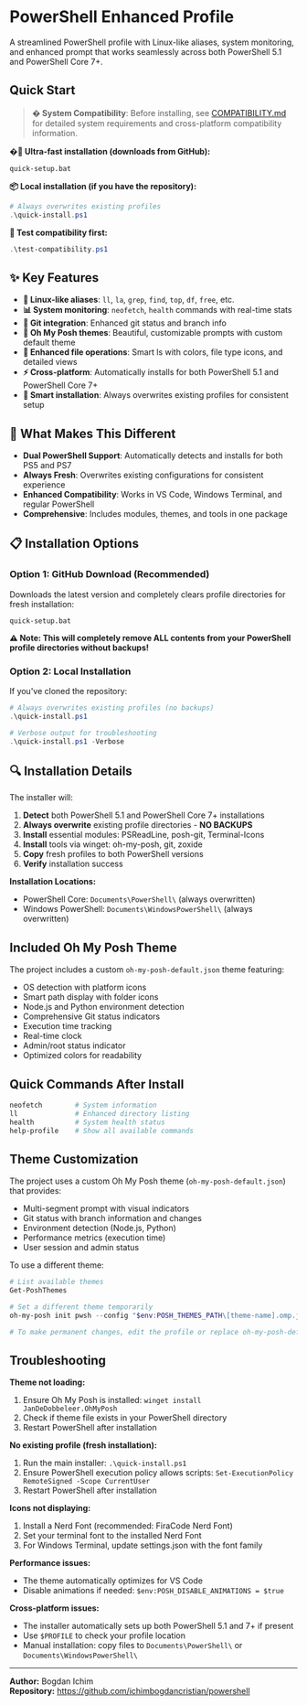# PowerShell Enhanced Profile

A streamlined PowerShell profile with Linux-like aliases, system monitoring, and enhanced prompt that works seamlessly across both PowerShell 5.1 and PowerShell Core 7+.

## Quick Start

> **� System Compatibility**: Before installing, see [COMPATIBILITY.md](./COMPATIBILITY.md) for detailed system requirements and cross-platform compatibility information.

**�🚀 Ultra-fast installation (downloads from GitHub):**
```batch
quick-setup.bat
```

**📦 Local installation (if you have the repository):**
```powershell
# Always overwrites existing profiles
.\quick-install.ps1
```

**🧪 Test compatibility first:**
```powershell
.\test-compatibility.ps1
```

## ✨ Key Features

- **🐧 Linux-like aliases**: `ll`, `la`, `grep`, `find`, `top`, `df`, `free`, etc.
- **📊 System monitoring**: `neofetch`, `health` commands with real-time stats
- **🔧 Git integration**: Enhanced git status and branch info
- **🎨 Oh My Posh themes**: Beautiful, customizable prompts with custom default theme
- **📁 Enhanced file operations**: Smart ls with colors, file type icons, and detailed views
- **⚡ Cross-platform**: Automatically installs for both PowerShell 5.1 and PowerShell Core 7+
- **🔄 Smart installation**: Always overwrites existing profiles for consistent setup

## 🎯 What Makes This Different

- **Dual PowerShell Support**: Automatically detects and installs for both PS5 and PS7
- **Always Fresh**: Overwrites existing configurations for consistent experience
- **Enhanced Compatibility**: Works in VS Code, Windows Terminal, and regular PowerShell
- **Comprehensive**: Includes modules, themes, and tools in one package

## 📋 Installation Options

### Option 1: GitHub Download (Recommended)
Downloads the latest version and completely clears profile directories for fresh installation:
```batch
quick-setup.bat
```
**⚠️ Note: This will completely remove ALL contents from your PowerShell profile directories without backups!**

### Option 2: Local Installation
If you've cloned the repository:
```powershell
# Always overwrites existing profiles (no backups)
.\quick-install.ps1

# Verbose output for troubleshooting
.\quick-install.ps1 -Verbose
```

## 🔍 Installation Details

The installer will:
1. **Detect** both PowerShell 5.1 and PowerShell Core 7+ installations
2. **Always overwrite** existing profile directories - **NO BACKUPS**
3. **Install** essential modules: PSReadLine, posh-git, Terminal-Icons
4. **Install** tools via winget: oh-my-posh, git, zoxide
5. **Copy** fresh profiles to both PowerShell versions
6. **Verify** installation success

**Installation Locations:**
- PowerShell Core: `Documents\PowerShell\` (always overwritten)
- Windows PowerShell: `Documents\WindowsPowerShell\` (always overwritten)

## Included Oh My Posh Theme

The project includes a custom `oh-my-posh-default.json` theme featuring:
- OS detection with platform icons
- Smart path display with folder icons
- Node.js and Python environment detection
- Comprehensive Git status indicators
- Execution time tracking
- Real-time clock
- Admin/root status indicator
- Optimized colors for readability

## Quick Commands After Install

```powershell
neofetch        # System information
ll              # Enhanced directory listing
health          # System health status
help-profile    # Show all available commands
```

## Theme Customization

The project uses a custom Oh My Posh theme (`oh-my-posh-default.json`) that provides:
- Multi-segment prompt with visual indicators
- Git status with branch information and changes
- Environment detection (Node.js, Python)
- Performance metrics (execution time)
- User session and admin status

To use a different theme:
```powershell
# List available themes
Get-PoshThemes

# Set a different theme temporarily
oh-my-posh init pwsh --config "$env:POSH_THEMES_PATH\[theme-name].omp.json" | Invoke-Expression

# To make permanent changes, edit the profile or replace oh-my-posh-default.json
```

## Troubleshooting

**Theme not loading:**
1. Ensure Oh My Posh is installed: `winget install JanDeDobbeleer.OhMyPosh`
2. Check if theme file exists in your PowerShell directory
3. Restart PowerShell after installation

**No existing profile (fresh installation):**
1. Run the main installer: `.\quick-install.ps1`
2. Ensure PowerShell execution policy allows scripts: `Set-ExecutionPolicy RemoteSigned -Scope CurrentUser`
3. Restart PowerShell after installation

**Icons not displaying:**
1. Install a Nerd Font (recommended: FiraCode Nerd Font)
2. Set your terminal font to the installed Nerd Font
3. For Windows Terminal, update settings.json with the font family

**Performance issues:**
- The theme automatically optimizes for VS Code
- Disable animations if needed: `$env:POSH_DISABLE_ANIMATIONS = $true`

**Cross-platform issues:**
- The installer automatically sets up both PowerShell 5.1 and 7+ if present
- Use `$PROFILE` to check your profile location
- Manual installation: copy files to `Documents\PowerShell\` or `Documents\WindowsPowerShell\`

---

**Author:** Bogdan Ichim  
**Repository:** https://github.com/ichimbogdancristian/powershell
